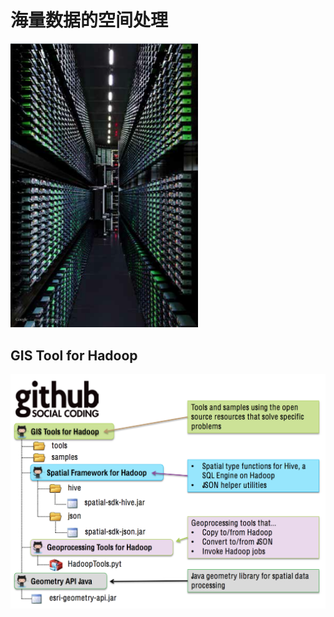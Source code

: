# 海量数据的空间处理

<img src="resources/hadoop.png" alt="大数据集群" style="width: 300px;"/> 

## GIS Tool for Hadoop

<img src="resources/gis_tool.png" alt="gis_tool" style="width: 600px;"/> 
